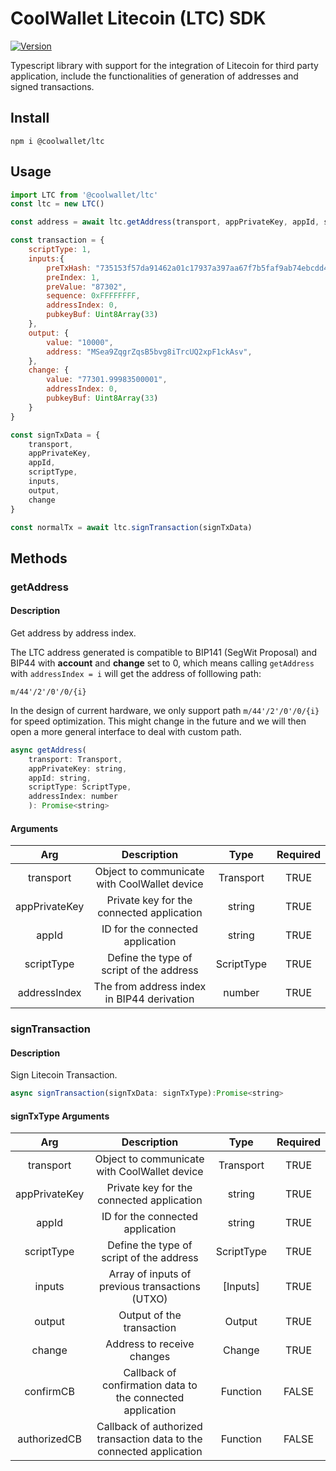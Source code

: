 # CoolWallet Litecoin (LTC) SDK
[![Version](https://img.shields.io/npm/v/@coolwallet/ltc)](https://www.npmjs.com/package/@coolwallet/ltc)

Typescript library with support for the integration of Litecoin for third party application, include the functionalities of generation of addresses and signed transactions. 

## Install

```shell
npm i @coolwallet/ltc
```

## Usage

```javascript
import LTC from '@coolwallet/ltc'
const ltc = new LTC()

const address = await ltc.getAddress(transport, appPrivateKey, appId, scriptType, 0);

const transaction = {
    scriptType: 1,
    inputs:{
        preTxHash: "735153f57da91462a01c17937a397aa67f7b5faf9ab74ebcdd4c8f485aba26f5",
        preIndex: 1,
        preValue: "87302",
        sequence: 0xFFFFFFFF,
        addressIndex: 0,
        pubkeyBuf: Uint8Array(33)
    },
    output: {
        value: "10000",
        address: "MSea9ZqgrZqsB5bvg8iTrcUQ2xpF1ckAsv",
    },
    change: {
        value: "77301.99983500001",
        addressIndex: 0,
        pubkeyBuf: Uint8Array(33)
    }
}

const signTxData = {
    transport,
    appPrivateKey,
    appId,
    scriptType,
    inputs,
    output,
    change
}

const normalTx = await ltc.signTransaction(signTxData)
```

## Methods

### getAddress

#### Description

Get address by address index.

The LTC address generated is compatible to BIP141 (SegWit Proposal) and BIP44 with **account** and **change** set to 0, which means calling `getAddress` with `addressIndex = i` will get the address of folllowing path:

```none
m/44'/2'/0'/0/{i}
```

In the design of current hardware, we only support path `m/44'/2'/0'/0/{i}` for speed optimization. This might change in the future and we will then open a more general interface to deal with custom path.

```javascript
async getAddress(
    transport: Transport, 
    appPrivateKey: string, 
    appId: string, 
    scriptType: ScriptType, 
    addressIndex: number
    ): Promise<string> 
```

#### Arguments

|      Arg      |                  Description                 |    Type    |  Required |
|:-------------:|:--------------------------------------------:|:----------:|:--------:|
|   transport   | Object to communicate with CoolWallet device |  Transport | TRUE |
| appPrivateKey |   Private key for the connected application  |   string   | TRUE |
|     appId     |       ID for the connected application       |   string   | TRUE |
|   scriptType  |   Define the type of script of the address   | ScriptType | TRUE |
|  addressIndex |  The from address index in BIP44 derivation  |   number   | TRUE |

### signTransaction

#### Description

Sign Litecoin Transaction.

```javascript
async signTransaction(signTxData: signTxType):Promise<string>
```

#### signTxType Arguments

|      Arg      |                              Description                             |    Type    |  Required |
|:-------------:|:--------------------------------------------------------------------:|:----------:|:--------:|
|   transport   |             Object to communicate with CoolWallet device             |  Transport | TRUE |
| appPrivateKey |               Private key for the connected application              |   string   | TRUE |
|     appId     |                   ID for the connected application                   |   string   | TRUE |
|   scriptType  |               Define the type of script of the address               | ScriptType | TRUE |
|     inputs    |            Array of inputs of previous transactions (UTXO)           |  [Inputs]  | TRUE |
|     output    |                       Output of the transaction                      |   Output   | TRUE |
|     change    |                      Address to receive changes                      |   Change   | TRUE |
|   confirmCB   |      Callback of confirmation data to the connected application      |  Function  | FALSE |
|  authorizedCB | Callback of authorized transaction data to the connected application |  Function  | FALSE |
